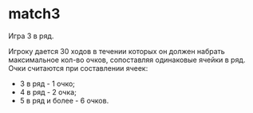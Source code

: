# match3
Игра 3 в ряд.

Игроку дается 30 ходов в течении которых он должен набрать максимальное кол-во
очков, сопоставляя одинаковые ячейки в ряд. Очки считаются при составлении ячеек:

- 3 в ряд - 1 очко;
- 4 в ряд - 2 очка;
- 5 в ряд и более - 6 очков.
